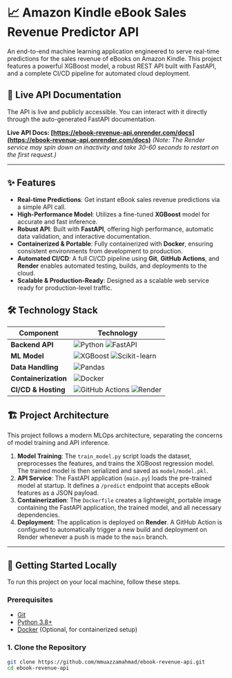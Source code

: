 # 📈 Amazon Kindle eBook Sales Revenue Predictor API

An end-to-end machine learning application engineered to serve real-time predictions for the sales revenue of eBooks on Amazon Kindle. This project features a powerful XGBoost model, a robust REST API built with FastAPI, and a complete CI/CD pipeline for automated cloud deployment.

## 🚀 Live API Documentation

The API is live and publicly accessible. You can interact with it directly through the auto-generated FastAPI documentation.

**Live API Docs: [https://ebook-revenue-api.onrender.com/docs](https://ebook-revenue-api.onrender.com/docs)**
*(Note: The Render service may spin down on inactivity and take 30-60 seconds to restart on the first request.)*

---

## ✨ Features

- **Real-time Predictions**: Get instant eBook sales revenue predictions via a simple API call.
- **High-Performance Model**: Utilizes a fine-tuned **XGBoost** model for accurate and fast inference.
- **Robust API**: Built with **FastAPI**, offering high performance, automatic data validation, and interactive documentation.
- **Containerized & Portable**: Fully containerized with **Docker**, ensuring consistent environments from development to production.
- **Automated CI/CD**: A full CI/CD pipeline using **Git**, **GitHub Actions**, and **Render** enables automated testing, builds, and deployments to the cloud.
- **Scalable & Production-Ready**: Designed as a scalable web service ready for production-level traffic.

## 🛠️ Technology Stack

| Component           | Technology                                                                                                                              |
| ------------------- | --------------------------------------------------------------------------------------------------------------------------------------- |
| **Backend API**     | ![Python](https://img.shields.io/badge/Python-3776AB?logo=python&logoColor=white) ![FastAPI](https://img.shields.io/badge/FastAPI-05998b?logo=fastapi) |
| **ML Model**        | ![XGBoost](https://img.shields.io/badge/XGBoost-006400?logo=xgboost&logoColor=white) ![Scikit-learn](https://img.shields.io/badge/scikit--learn-F7931E?logo=scikit-learn) |
| **Data Handling**   | ![Pandas](https://img.shields.io/badge/Pandas-150458?logo=pandas)                                                                        |
| **Containerization**| ![Docker](https://img.shields.io/badge/Docker-2496ED?logo=docker&logoColor=white)                                                        |
| **CI/CD & Hosting** | ![GitHub Actions](https://img.shields.io/badge/GitHub%20Actions-2088FF?logo=github-actions) ![Render](https://img.shields.io/badge/Render-46E3B7?logo=render) |

## 🏗️ Project Architecture

This project follows a modern MLOps architecture, separating the concerns of model training and API inference.

1.  **Model Training**: The `train_model.py` script loads the dataset, preprocesses the features, and trains the XGBoost regression model. The trained model is then serialized and saved as `model/model.pkl`.
2.  **API Service**: The FastAPI application (`main.py`) loads the pre-trained model at startup. It defines a `/predict` endpoint that accepts eBook features as a JSON payload.
3.  **Containerization**: The `Dockerfile` creates a lightweight, portable image containing the FastAPI application, the trained model, and all necessary dependencies.
4.  **Deployment**: The application is deployed on **Render**. A GitHub Action is configured to automatically trigger a new build and deployment on Render whenever a push is made to the `main` branch.

---

## 🏁 Getting Started Locally

To run this project on your local machine, follow these steps.

### Prerequisites

- [Git](https://git-scm.com/)
- [Python 3.8+](https://www.python.org/)
- [Docker](https://www.docker.com/) (Optional, for containerized setup)

### 1. Clone the Repository

```bash
git clone https://github.com/mmuazzamahmad/ebook-revenue-api.git
cd ebook-revenue-api
